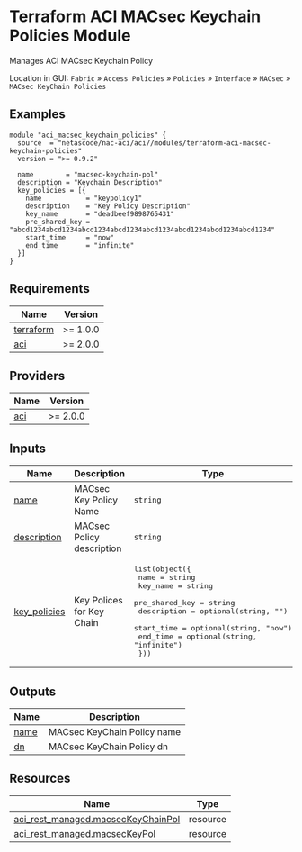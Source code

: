 <!-- BEGIN_TF_DOCS -->
# Terraform ACI MACsec Keychain Policies Module

Manages ACI MACsec Keychain Policy

Location in GUI:
`Fabric` » `Access Policies` » `Policies` » `Interface` » `MACsec` » `MACsec KeyChain Policies`

## Examples

```hcl
module "aci_macsec_keychain_policies" {
  source  = "netascode/nac-aci/aci//modules/terraform-aci-macsec-keychain-policies"
  version = ">= 0.9.2"

  name        = "macsec-keychain-pol"
  description = "Keychain Description"
  key_policies = [{
    name           = "keypolicy1"
    description    = "Key Policy Description"
    key_name       = "deadbeef9898765431"
    pre_shared_key = "abcd1234abcd1234abcd1234abcd1234abcd1234abcd1234abcd1234abcd1234"
    start_time     = "now"
    end_time       = "infinite"
  }]
}
```

## Requirements

| Name | Version |
|------|---------|
| <a name="requirement_terraform"></a> [terraform](#requirement\_terraform) | >= 1.0.0 |
| <a name="requirement_aci"></a> [aci](#requirement\_aci) | >= 2.0.0 |

## Providers

| Name | Version |
|------|---------|
| <a name="provider_aci"></a> [aci](#provider\_aci) | >= 2.0.0 |

## Inputs

| Name | Description | Type | Default | Required |
|------|-------------|------|---------|:--------:|
| <a name="input_name"></a> [name](#input\_name) | MACsec Key Policy Name | `string` | `""` | no |
| <a name="input_description"></a> [description](#input\_description) | MACsec Policy description | `string` | `""` | no |
| <a name="input_key_policies"></a> [key\_policies](#input\_key\_policies) | Key Polices for Key Chain | <pre>list(object({<br/>    name           = string<br/>    key_name       = string<br/>    pre_shared_key = string<br/>    description    = optional(string, "")<br/>    start_time     = optional(string, "now")<br/>    end_time       = optional(string, "infinite")<br/>  }))</pre> | `[]` | no |

## Outputs

| Name | Description |
|------|-------------|
| <a name="output_name"></a> [name](#output\_name) | MACsec KeyChain Policy name |
| <a name="output_dn"></a> [dn](#output\_dn) | MACsec KeyChain Policy dn |

## Resources

| Name | Type |
|------|------|
| [aci_rest_managed.macsecKeyChainPol](https://registry.terraform.io/providers/CiscoDevNet/aci/latest/docs/resources/rest_managed) | resource |
| [aci_rest_managed.macsecKeyPol](https://registry.terraform.io/providers/CiscoDevNet/aci/latest/docs/resources/rest_managed) | resource |
<!-- END_TF_DOCS -->